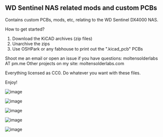 WD Sentinel NAS related mods and custom PCBs
---

Contains custom PCBs, mods, etc, relating to the WD Sentinel DX4000 NAS.

How to get started?

1. Download the KiCAD archives (zip files)
2. Unarchive the zips
3. Use OSHPark or any fabhouse to print out the ".kicad_pcb" PCBs

Shoot me an email or open an issue if you have questions: moltensolderlabs AT pm.me
Other projects on my site: moltensolderlabs.com

Everything licensed as CC0. Do whatever you want with these files.

Enjoy!

![image](https://raw.githubusercontent.com/dudeitssm/wd-sentinel-mods/master/pics_and_schematics/vga_usb_serial_combo_pcb_hookup.jpg)

![image](https://raw.githubusercontent.com/dudeitssm/wd-sentinel-mods/master/pics_and_schematics/vga_usb_serial_combo_pcb_gui_fedora_install.jpg)

![image](https://raw.githubusercontent.com/dudeitssm/wd-sentinel-mods/master/pics_and_schematics/vga_usb_serial_combo_pcb_populated_front.jpg)

![image](https://raw.githubusercontent.com/dudeitssm/wd-sentinel-mods/master/pics_and_schematics/vga_usb_serial_combo_pcb_populated_rear.jpg)

![image](https://raw.githubusercontent.com/dudeitssm/wd-sentinel-mods/master/pics_and_schematics/vga_usb_serial_combo_pcb_dx4000_mounted.jpg)
